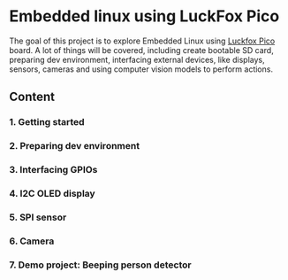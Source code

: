 # Embedded linux using LuckFox Pico

The goal of this project is to explore Embedded Linux using [Luckfox Pico](https://www.luckfox.com/Luckfox-Pico/EN-Luckfox-Pico) board.
A lot of things will be covered, including create bootable SD card, preparing dev environment, interfacing external devices, like displays, sensors, cameras and using computer vision models to perform actions.

## Content

### 1. Getting started

### 2. Preparing dev environment

### 3. Interfacing GPIOs

### 4. I2C OLED display

### 5. SPI sensor

### 6. Camera

### 7. Demo project: Beeping person detector
